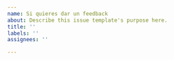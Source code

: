 ```yaml
---
name: Si quieres dar un feedback
about: Describe this issue template's purpose here.
title: ''
labels: ''
assignees: ''

---
```




